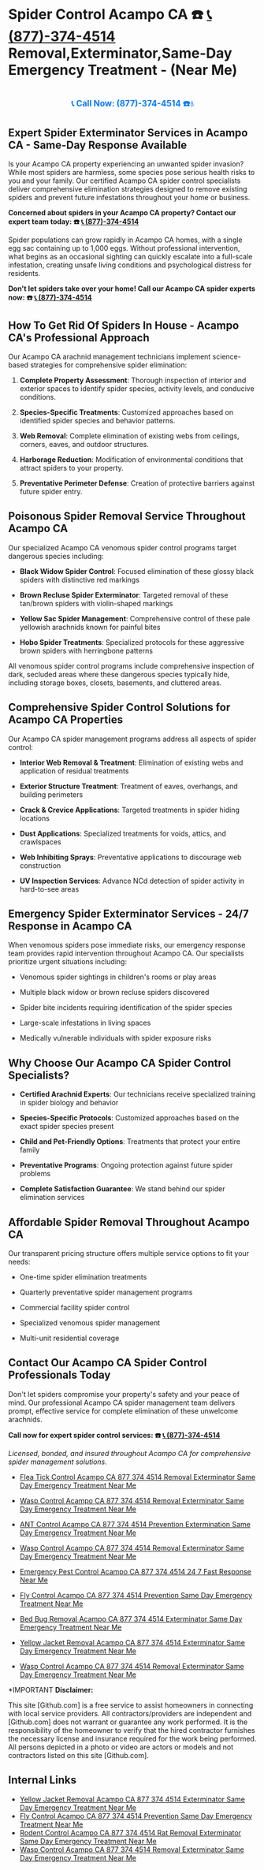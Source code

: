 # Spider Control Acampo CA ☎️ [📞 (877)-374-4514](https://pest-control-4514.netlify.app) Removal,Exterminator,Same-Day Emergency Treatment - (Near Me)
# 

<p align="center" style="font-size: 1.2em; font-weight: bold; margin: 20px 0;">
  <a href="https://pest-control-4514.netlify.app" target="_blank" style="color: #007BFF; text-decoration: none;">📞 Call Now: (877)-374-4514 ☎️💧</a>
</p>

## Expert Spider Exterminator Services in Acampo CA - Same-Day Response Available

Is your Acampo CA property experiencing an unwanted spider invasion? While most spiders are harmless, some species pose serious health risks to you and your family. Our certified Acampo CA spider control specialists deliver comprehensive elimination strategies designed to remove existing spiders and prevent future infestations throughout your home or business.

**Concerned about spiders in your Acampo CA property? Contact our expert team today: ☎️ [📞 (877)-374-4514](https://pest-control-4514.netlify.app)**

Spider populations can grow rapidly in Acampo CA homes, with a single egg sac containing up to 1,000 eggs. Without professional intervention, what begins as an occasional sighting can quickly escalate into a full-scale infestation, creating unsafe living conditions and psychological distress for residents.

**Don't let spiders take over your home! Call our Acampo CA spider experts now: ☎️ [📞 (877)-374-4514](https://pest-control-4514.netlify.app)**

## How To Get Rid Of Spiders In House - Acampo CA's Professional Approach

Our Acampo CA arachnid management technicians implement science-based strategies for comprehensive spider elimination:

1. **Complete Property Assessment**: Thorough inspection of interior and exterior spaces to identify spider species, activity levels, and conducive conditions.

2. **Species-Specific Treatments**: Customized approaches based on identified spider species and behavior patterns.

3. **Web Removal**: Complete elimination of existing webs from ceilings, corners, eaves, and outdoor structures.

4. **Harborage Reduction**: Modification of environmental conditions that attract spiders to your property.

5. **Preventative Perimeter Defense**: Creation of protective barriers against future spider entry.

## Poisonous Spider Removal Service Throughout Acampo CA

Our specialized Acampo CA venomous spider control programs target dangerous species including:

- **Black Widow Spider Control**: Focused elimination of these glossy black spiders with distinctive red markings

- **Brown Recluse Spider Exterminator**: Targeted removal of these tan/brown spiders with violin-shaped markings

- **Yellow Sac Spider Management**: Comprehensive control of these pale yellowish arachnids known for painful bites

- **Hobo Spider Treatments**: Specialized protocols for these aggressive brown spiders with herringbone patterns

All venomous spider control programs include comprehensive inspection of dark, secluded areas where these dangerous species typically hide, including storage boxes, closets, basements, and cluttered areas.

## Comprehensive Spider Control Solutions for Acampo CA Properties

Our Acampo CA spider management programs address all aspects of spider control:

- **Interior Web Removal & Treatment**: Elimination of existing webs and application of residual treatments

- **Exterior Structure Treatment**: Treatment of eaves, overhangs, and building perimeters

- **Crack & Crevice Applications**: Targeted treatments in spider hiding locations

- **Dust Applications**: Specialized treatments for voids, attics, and crawlspaces

- **Web Inhibiting Sprays**: Preventative applications to discourage web construction

- **UV Inspection Services**: Advance NCd detection of spider activity in hard-to-see areas

## Emergency Spider Exterminator Services - 24/7 Response in Acampo CA

When venomous spiders pose immediate risks, our emergency response team provides rapid intervention throughout Acampo CA. Our specialists prioritize urgent situations including:

- Venomous spider sightings in children's rooms or play areas

- Multiple black widow or brown recluse spiders discovered

- Spider bite incidents requiring identification of the spider species

- Large-scale infestations in living spaces

- Medically vulnerable individuals with spider exposure risks

## Why Choose Our Acampo CA Spider Control Specialists?

- **Certified Arachnid Experts**: Our technicians receive specialized training in spider biology and behavior

- **Species-Specific Protocols**: Customized approaches based on the exact spider species present

- **Child and Pet-Friendly Options**: Treatments that protect your entire family

- **Preventative Programs**: Ongoing protection against future spider problems

- **Complete Satisfaction Guarantee**: We stand behind our spider elimination services

## Affordable Spider Removal Throughout Acampo CA

Our transparent pricing structure offers multiple service options to fit your needs:

- One-time spider elimination treatments

- Quarterly preventative spider management programs

- Commercial facility spider control

- Specialized venomous spider management

- Multi-unit residential coverage

## Contact Our Acampo CA Spider Control Professionals Today

Don't let spiders compromise your property's safety and your peace of mind. Our professional Acampo CA spider management team delivers prompt, effective service for complete elimination of these unwelcome arachnids.

**Call now for expert spider control services: ☎️ [📞 (877)-374-4514](https://pest-control-4514.netlify.app)**

*Licensed, bonded, and insured throughout Acampo CA for comprehensive spider management solutions.*


- [Flea Tick Control Acampo CA 877 374 4514 Removal Exterminator Same Day Emergency Treatment Near Me](https://github.com/allyoucaneatsushiin/pest-control/blob/main/Flea-Tick-Control-Acampo-CA-877-374-4514-Removal-Exterminator-Same-Day-Emergency-Treatment-Near-Me.md)
- [Wasp Control Acampo CA 877 374 4514 Removal Exterminator Same Day Emergency Treatment Near Me](https://github.com/allyoucaneatsushiin/pest-control/blob/main/Wasp-Control-Acampo-CA-877-374-4514-Removal-Exterminator-Same-Day-Emergency-Treatment-Near-Me.md)
- [ANT Control Acampo CA 877 374 4514 Prevention Extermination Same Day Emergency Treatment Near Me](https://github.com/allyoucaneatsushiin/pest-control/blob/main/ANT-Control-Acampo-CA-877-374-4514-Prevention-Extermination-Same-Day-Emergency-Treatment-Near-Me.md)


- [Wasp Control Acampo CA 877 374 4514 Removal Exterminator Same Day Emergency Treatment Near Me](https://github.com/allyoucaneatsushiin/pest-control/blob/main/Wasp-Control-Acampo-CA-877-374-4514-Removal-Exterminator-Same-Day-Emergency-Treatment-Near-Me.md)
- [Emergency Pest Control Acampo CA 877 374 4514 24 7 Fast Response Near Me](https://github.com/allyoucaneatsushiin/pest-control/blob/main/Emergency-Pest-Control-Acampo-CA-877-374-4514-24-7-Fast-Response-Near-Me.md)
- [Fly Control Acampo CA 877 374 4514 Prevention Same Day Emergency Treatment Near Me](https://github.com/allyoucaneatsushiin/pest-control/blob/main/Fly-Control-Acampo-CA-877-374-4514-Prevention-Same-Day-Emergency-Treatment-Near-Me.md)


- [Bed Bug Removal Acampo CA 877 374 4514 Exterminator Same Day Emergency Treatment Near Me](https://github.com/allyoucaneatsushiin/pest-control/blob/main/Bed-Bug-Removal-Acampo-CA-877-374-4514-Exterminator-Same-Day-Emergency-Treatment-Near-Me.md)
- [Yellow Jacket Removal Acampo CA 877 374 4514 Exterminator Same Day Emergency Treatment Near Me](https://github.com/allyoucaneatsushiin/pest-control/blob/main/Yellow-Jacket-Removal-Acampo-CA-877-374-4514-Exterminator-Same-Day-Emergency-Treatment-Near-Me.md)
- [Wasp Control Acampo CA 877 374 4514 Removal Exterminator Same Day Emergency Treatment Near Me](https://github.com/allyoucaneatsushiin/pest-control/blob/main/Wasp-Control-Acampo-CA-877-374-4514-Removal-Exterminator-Same-Day-Emergency-Treatment-Near-Me.md)


*IMPORTANT **Disclaimer:**  

This site [Github.com] is a free service to assist homeowners in connecting with local service providers. All contractors/providers are independent and [Github.com] does not warrant or guarantee any work performed. It is the responsibility of the homeowner to verify that the hired contractor furnishes the necessary license and insurance required for the work being performed. All persons depicted in a photo or video are actors or models and not contractors listed on this site [Github.com].


## Internal Links
- [Yellow Jacket Removal Acampo CA 877 374 4514 Exterminator Same Day Emergency Treatment Near Me](https://github.com/allyoucaneatsushiin/pest-control/blob/main/Yellow-Jacket-Removal-Acampo-CA-877-374-4514-Exterminator-Same-Day-Emergency-Treatment-Near-Me.md)
- [Fly Control Acampo CA 877 374 4514 Prevention Same Day Emergency Treatment Near Me](https://github.com/allyoucaneatsushiin/pest-control/blob/main/Fly-Control-Acampo-CA-877-374-4514-Prevention-Same-Day-Emergency-Treatment-Near-Me.md)
- [Rodent Control Acampo CA 877 374 4514 Rat Removal Exterminator Same Day Emergency Treatment Near Me](https://github.com/allyoucaneatsushiin/pest-control/blob/main/Rodent-Control-Acampo-CA-877-374-4514-Rat-Removal-Exterminator-Same-Day-Emergency-Treatment-Near-Me.md)
- [Wasp Control Acampo CA 877 374 4514 Removal Exterminator Same Day Emergency Treatment Near Me](https://github.com/allyoucaneatsushiin/pest-control/blob/main/Wasp-Control-Acampo-CA-877-374-4514-Removal-Exterminator-Same-Day-Emergency-Treatment-Near-Me.md)

